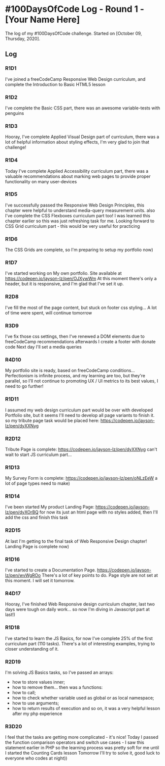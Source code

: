 # #100DaysOfCode Log - Round 1 - [Your Name Here]

The log of my #100DaysOfCode challenge. Started on [October 09, Thursday, 2020].

## Log

### R1D1 
I've joined a freeCodeCamp Responsive Web Design curriculum, and complete the Introduction to Basic HTML5 lesson

### R1D2
I've complete the Basic CSS part, there was an awesome variable-tests with penguins

### R1D3
Hooray, I've complete Applied Visual Design part of curriculum, there was a lot of helpful information about styling effects, I'm very glad to join that challenge!

### R1D4
Today I've complete Applied Accessibility curriculum part, there was a valuable recommendations about marking web pages to provide proper functionality on many user-devices

### R1D5
I've successfully passed the Responsive Web Design Principles, this chapter were helpful to understand media-query measurement units.
also I've complete the CSS Flexboxes curriculum part too! I was learned this chapter earlier so this was just refreshing task for me. 
Looking forward to CSS Grid curriculum part - this would be very useful for practicing

### R1D6
The CSS Grids are complete, so I'm preparing to setup my portfolio now)

### R1D7
I've started working on My own portfolio. 
Site available at https://codepen.io/jayson-lz/pen/OJXywWm
At this moment there's only a header, but it is responsive, and I'm glad that I've set it up.

### R2D8
I've fill the most of the page content, but stuck on footer css styling... A lot of time were spent, will continue tomorrow

### R3D9
I've fix those css settings, 
then I've renewed a DOM elements due to freeCodeCamp recommendations
afterwards I create a footer with donate code
Next day I'll set a media queries

### R4D10
My portfolio site is ready, based on freeCodeCamp conditions... 
Perfectionism is infinite process, 
and my learning are too, but they're parallel, so I'll not continue to promoting UX / UI metrics to its best values, 
I need to go further!

### R1D11
I assumed my web design curriculum part would be over with developed Portfolio site, 
but it seems I'll need to develop all page variants to finish it.
so my tribute page task would be placed here:
https://codepen.io/jayson-lz/pen/dyXXNyg

### R2D12
Tribute Page is complete:
https://codepen.io/jayson-lz/pen/dyXXNyg
can't wait to start JS curriculum part...

### R1D13
My Survey Form is complete:
https://codepen.io/jayson-lz/pen/oNLzEeW
a lot of page types need to make)

### R1D14
I've been started My product Landing Page:
https://codepen.io/jayson-lz/pen/dyXOrBQ
for now its just an html page with no styles added, then I'll add the css and finish this task

### R2D15
At last I'm getting to the final task of Web Responsive Design chapter!
Landing Page is complete now)

### R1D16
I've started to create a Documentation Page. 
https://codepen.io/jayson-lz/pen/wvWgROo
There's a lot of key points to do. Page style are not set at this moment. I will set it tomorrow.

### R4D17
Hooray, I've finished Web Responsive design curriculum chapter, 
last two days were tough on daily work...
so now I'm diving in Javascript part at last!)

### R1D18
I've started to learn the JS Basics, for now I've complete 25% of the first curriculum part (110 tasks).
There's a lot of interesting examples, trying to closer understanding of it.

### R2D19
I'm solving JS Basics tasks, 
so I've passed an arrays: 
- how to store values inner;
- how to remove them...
then was a functions:
- how to call;
- how to check whether variable used as global or as local namespace;
- how to use arguments;
- how to return results of execution
and so on, it was a very helpful lesson after my php experience

### R3D20
I feel that the tasks are getting more complicated - it's nice!
Today I passed the function comparison operators and switch use cases - I saw this statement earlier in PHP
so the learning process was pretty soft for me until I started the Counting Cards lesson
Tomorrow I'll try to solve it, good luck to everyone who codes at night))
